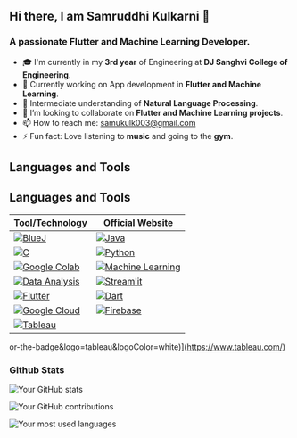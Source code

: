 ## Hi there, I am Samruddhi Kulkarni 👋
### A passionate Flutter and Machine Learning Developer. 

-  🎓 I'm currently in my **3rd year** of Engineering at **DJ Sanghvi College of Engineering**.
- 🔭 Currently working on App development in **Flutter and Machine Learning**.
- 🌱 Intermediate understanding of **Natural Language Processing**.
- 👯 I’m looking to collaborate on **Flutter and Machine Learning projects**.
- 📫 How to reach me: samukulk003@gmail.com
- ⚡ Fun fact: Love listening to **music** and going to the **gym**.

## Languages and Tools

## Languages and Tools

| Tool/Technology                                                                                            | Official Website                                               |
| --------------------------------------------------------------------------------------------------------- | ------------------------------------------------------------- |
| [![BlueJ](https://img.shields.io/badge/BlueJ-0000FF?style=for-the-badge&logo=bluej&logoColor=white)](https://www.bluej.org/)               | [![Java](https://img.shields.io/badge/Java-007396?style=for-the-badge&logo=java&logoColor=white)](https://www.java.com/)               |
| [![C](https://img.shields.io/badge/C-00599C?style=for-the-badge&logo=c&logoColor=white)](https://en.cppreference.com/w/c)                         | [![Python](https://img.shields.io/badge/Python-3776AB?style=for-the-badge&logo=python&logoColor=white)](https://www.python.org/)        |
| [![Google Colab](https://img.shields.io/badge/Google%20Colab-F9AB00?style=for-the-badge&logo=googlecolab&logoColor=white)](https://colab.research.google.com/) | [![Machine Learning](https://img.shields.io/badge/Machine%20Learning-FF6F00?style=for-the-badge&logo=machinelearningmastery&logoColor=white)](https://machinelearningmastery.com/) |
| [![Data Analysis](https://img.shields.io/badge/Data%20Analysis-2ECC71?style=for-the-badge&logo=pandas&logoColor=white)](https://pandas.pydata.org/)        | [![Streamlit](https://img.shields.io/badge/Streamlit-FF4B4B?style=for-the-badge&logo=streamlit&logoColor=white)](https://streamlit.io/)           |
| [![Flutter](https://img.shields.io/badge/Flutter-02569B?style=for-the-badge&logo=flutter&logoColor=white)](https://flutter.dev/)              | [![Dart](https://img.shields.io/badge/Dart-0175C2?style=for-the-badge&logo=dart&logoColor=white)](https://dart.dev/)               |
| [![Google Cloud](https://img.shields.io/badge/Google%20Cloud-4285F4?style=for-the-badge&logo=googlecloud&logoColor=white)](https://cloud.google.com/)  | [![Firebase](https://img.shields.io/badge/Firebase-FFCA28?style=for-the-badge&logo=firebase&logoColor=white)](https://firebase.google.com/)    |
| [![Tableau](https://img.shields.io/badge/Tableau-E97627?style=for-the-badge&logo=tableau&logoColor=white)](https://www.tableau.com/)           |                                                               |
or-the-badge&logo=tableau&logoColor=white)](https://www.tableau.com/)

### Github Stats
![Your GitHub stats](https://github-readme-stats.vercel.app/api?username=samkulk003&show_icons=true&theme=98fb98&count_private=true)

![Your GitHub contributions](https://github-readme-streak-stats.herokuapp.com/?user=samkulk003&theme=98fb98)

![Your most used languages](https://github-readme-stats.vercel.app/api/top-langs/?username=samkulk003&layout=compact&hide=html,css&theme=98fb98)
